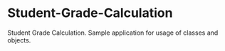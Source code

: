 # Student-Grade-Calculation
Student Grade Calculation. Sample application for usage of classes and objects. 

